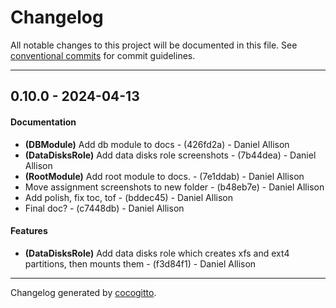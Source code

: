 # Changelog
All notable changes to this project will be documented in this file. See [conventional commits](https://www.conventionalcommits.org/) for commit guidelines.

- - -
## 0.10.0 - 2024-04-13
#### Documentation
- **(DBModule)** Add db module to docs - (426fd2a) - Daniel Allison
- **(DataDisksRole)** Add data disks role screenshots - (7b44dea) - Daniel Allison
- **(RootModule)** Add root module to docs. - (7e1ddab) - Daniel Allison
- Move assignment screenshots to new folder - (b48eb7e) - Daniel Allison
- Add polish, fix toc, tof - (bddec45) - Daniel Allison
- Final doc? - (c7448db) - Daniel Allison
#### Features
- **(DataDisksRole)** Add data disks role which creates xfs and ext4 partitions, then mounts them - (f3d84f1) - Daniel Allison

- - -

Changelog generated by [cocogitto](https://github.com/cocogitto/cocogitto).
